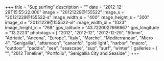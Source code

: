 +++
title = "Sup surfing"
description = ""
date = "2012-12-29T15:55:22.000"
image = "20121229@155522"
image_s = "20121229@155522-s"
image_width_s = "400"
image_height_s = "300"
image_xl = "20121229@155522-xl"
image_width_xl = "1023"
image_height_xl = "768"
gps_latitude = "43.7220027666667"
gps_longitude = "13.2223"
phototags = [ "2012", "2012-12", "2012-12-29", "50mm", "Adriatic", "Ancona", "Europe", "Italy", "Marche", "Mediterranean", "Micro 4", "Senigallia", "afternoon", "canonfd", "gold light", "harbor", "macro", "outdoor", "paddle", "sea", "seascape", "sup", "surf", "winter" ]
galleries = [ "", "2012 Timeline", "Portfolio", "Senigallia City and Seaside" ]
+++
